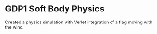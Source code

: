 # GDP1 Soft Body Physics
Created a physics simulation with Verlet integration of a flag moving with the wind.

